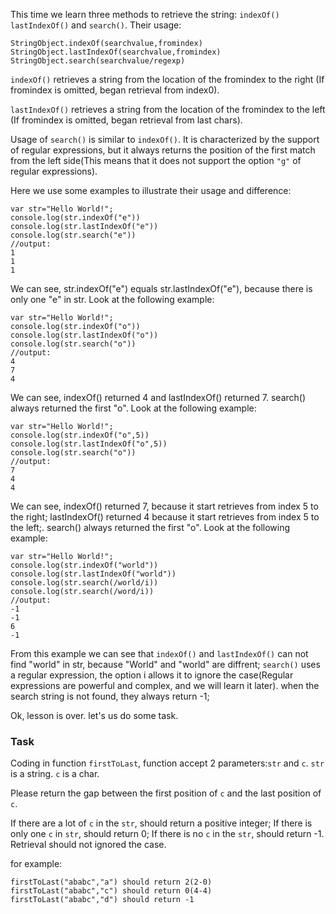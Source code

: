 This time we learn three methods to retrieve the string: `indexOf()` `lastIndexOf()` and `search()`. Their usage:
```
StringObject.indexOf(searchvalue,fromindex)
StringObject.lastIndexOf(searchvalue,fromindex)
StringObject.search(searchvalue/regexp)
```
`indexOf()` retrieves a string from the location of the fromindex to the right (If fromindex is omitted, began retrieval from index0).

`lastIndexOf()` retrieves a string from the location of the fromindex to the left (If fromindex is omitted, began retrieval from last chars).

Usage of `search()` is similar to `indexOf()`. It is characterized by the support of regular expressions, but it always returns the position of the first match from the left side(This means that it does not support the option `"g"` of regular expressions).

Here we use some examples to illustrate their usage and difference:
```
var str="Hello World!";
console.log(str.indexOf("e"))
console.log(str.lastIndexOf("e"))
console.log(str.search("e"))
//output:
1
1
1
```
We can see, str.indexOf("e") equals str.lastIndexOf("e"), because there is only one "e" in str. Look at the following example:
```
var str="Hello World!";
console.log(str.indexOf("o"))
console.log(str.lastIndexOf("o"))
console.log(str.search("o"))
//output:
4
7
4
```
We can see, indexOf() returned 4 and lastIndexOf() returned 7. search() always returned the first "o". Look at the following example:
```
var str="Hello World!";
console.log(str.indexOf("o",5))
console.log(str.lastIndexOf("o",5))
console.log(str.search("o"))
//output:
7
4
4
```
We can see, indexOf() returned 7, because it start retrieves from index 5 to the right; lastIndexOf() returned 4 because it start retrieves from index 5 to the left;. search() always returned the first "o". Look at the following example:
```
var str="Hello World!";
console.log(str.indexOf("world"))
console.log(str.lastIndexOf("world"))
console.log(str.search(/world/i))
console.log(str.search(/word/i))
//output:
-1
-1
6
-1
```
From this example we can see that `indexOf()` and `lastIndexOf()` can not find "world" in str, because "World" and "world" are diffrent; `search()` uses a regular expression, the option i allows it to ignore the case(Regular expressions are powerful and complex, and we will learn it later). when the search string is not found, they always return -1;

Ok, lesson is over. let's us do some task.

### Task
Coding in function `firstToLast`, function accept 2 parameters:`str` and `c`. `str` is a string. `c` is a char.

Please return the gap between the first position of `c` and the last position of `c`.

If there are a lot of `c` in the `str`, should return a positive integer; If there is only one `c` in `str`, should return 0; If there is no `c` in the `str`, should return -1. Retrieval should not ignored the case.

for example:
```
firstToLast("ababc","a") should return 2(2-0)
firstToLast("ababc","c") should return 0(4-4)
firstToLast("ababc","d") should return -1
```
